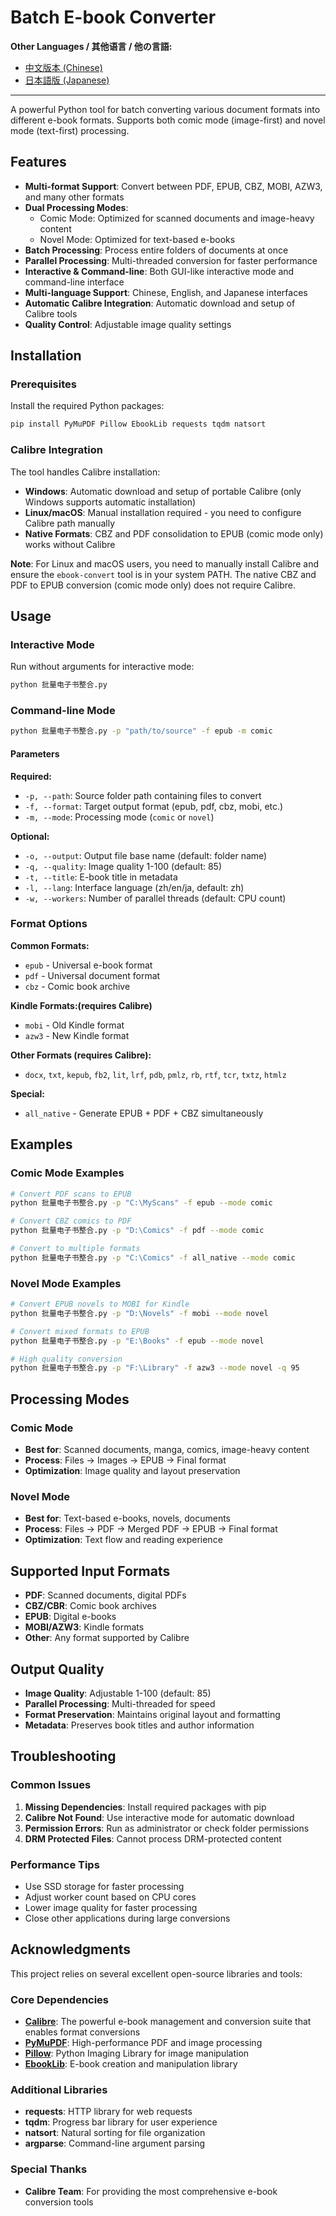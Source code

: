# Batch E-book Converter

**Other Languages / 其他语言 / 他の言語:**
- [中文版本 (Chinese)](docx/README_中文.md)
- [日本語版 (Japanese)](docx/README_日本語.md)

---

A powerful Python tool for batch converting various document formats into different e-book formats. Supports both comic mode (image-first) and novel mode (text-first) processing.

## Features

- **Multi-format Support**: Convert between PDF, EPUB, CBZ, MOBI, AZW3, and many other formats
- **Dual Processing Modes**: 
  - Comic Mode: Optimized for scanned documents and image-heavy content
  - Novel Mode: Optimized for text-based e-books
- **Batch Processing**: Process entire folders of documents at once
- **Parallel Processing**: Multi-threaded conversion for faster performance
- **Interactive & Command-line**: Both GUI-like interactive mode and command-line interface
- **Multi-language Support**: Chinese, English, and Japanese interfaces
- **Automatic Calibre Integration**: Automatic download and setup of Calibre tools
- **Quality Control**: Adjustable image quality settings

## Installation

### Prerequisites

Install the required Python packages:

```bash
pip install PyMuPDF Pillow EbookLib requests tqdm natsort
```

### Calibre Integration

The tool handles Calibre installation:
- **Windows**: Automatic download and setup of portable Calibre (only Windows supports automatic installation)
- **Linux/macOS**: Manual installation required - you need to configure Calibre path manually
- **Native Formats**: CBZ and PDF consolidation to EPUB (comic mode only) works without Calibre

**Note**: For Linux and macOS users, you need to manually install Calibre and ensure the `ebook-convert` tool is in your system PATH. The native CBZ and PDF to EPUB conversion (comic mode only) does not require Calibre.

## Usage

### Interactive Mode

Run without arguments for interactive mode:

```bash
python 批量电子书整合.py
```

### Command-line Mode

```bash
python 批量电子书整合.py -p "path/to/source" -f epub -m comic
```

#### Parameters

**Required:**
- `-p, --path`: Source folder path containing files to convert
- `-f, --format`: Target output format (epub, pdf, cbz, mobi, etc.)
- `-m, --mode`: Processing mode (`comic` or `novel`)

**Optional:**
- `-o, --output`: Output file base name (default: folder name)
- `-q, --quality`: Image quality 1-100 (default: 85)
- `-t, --title`: E-book title in metadata
- `-l, --lang`: Interface language (zh/en/ja, default: zh)
- `-w, --workers`: Number of parallel threads (default: CPU count)

### Format Options

**Common Formats:**
- `epub` - Universal e-book format
- `pdf` - Universal document format  
- `cbz` - Comic book archive

**Kindle Formats:(requires Calibre)**
- `mobi` - Old Kindle format
- `azw3` - New Kindle format

**Other Formats (requires Calibre):**
- `docx`, `txt`, `kepub`, `fb2`, `lit`, `lrf`, `pdb`, `pmlz`, `rb`, `rtf`, `tcr`, `txtz`, `htmlz`

**Special:**
- `all_native` - Generate EPUB + PDF + CBZ simultaneously

## Examples

### Comic Mode Examples

```bash
# Convert PDF scans to EPUB
python 批量电子书整合.py -p "C:\MyScans" -f epub --mode comic

# Convert CBZ comics to PDF
python 批量电子书整合.py -p "D:\Comics" -f pdf --mode comic

# Convert to multiple formats
python 批量电子书整合.py -p "C:\Comics" -f all_native --mode comic
```

### Novel Mode Examples

```bash
# Convert EPUB novels to MOBI for Kindle
python 批量电子书整合.py -p "D:\Novels" -f mobi --mode novel

# Convert mixed formats to EPUB
python 批量电子书整合.py -p "E:\Books" -f epub --mode novel

# High quality conversion
python 批量电子书整合.py -p "F:\Library" -f azw3 --mode novel -q 95
```

## Processing Modes

### Comic Mode
- **Best for**: Scanned documents, manga, comics, image-heavy content
- **Process**: Files → Images → EPUB → Final format
- **Optimization**: Image quality and layout preservation

### Novel Mode  
- **Best for**: Text-based e-books, novels, documents
- **Process**: Files → PDF → Merged PDF → EPUB → Final format
- **Optimization**: Text flow and reading experience

## Supported Input Formats

- **PDF**: Scanned documents, digital PDFs
- **CBZ/CBR**: Comic book archives
- **EPUB**: Digital e-books
- **MOBI/AZW3**: Kindle formats
- **Other**: Any format supported by Calibre

## Output Quality

- **Image Quality**: Adjustable 1-100 (default: 85)
- **Parallel Processing**: Multi-threaded for speed
- **Format Preservation**: Maintains original layout and formatting
- **Metadata**: Preserves book titles and author information

## Troubleshooting

### Common Issues

1. **Missing Dependencies**: Install required packages with pip
2. **Calibre Not Found**: Use interactive mode for automatic download
3. **Permission Errors**: Run as administrator or check folder permissions
4. **DRM Protected Files**: Cannot process DRM-protected content

### Performance Tips

- Use SSD storage for faster processing
- Adjust worker count based on CPU cores
- Lower image quality for faster processing
- Close other applications during large conversions

## Acknowledgments

This project relies on several excellent open-source libraries and tools:

### Core Dependencies
- **[Calibre](https://calibre-ebook.com/)**: The powerful e-book management and conversion suite that enables format conversions
- **[PyMuPDF](https://pymupdf.readthedocs.io/)**: High-performance PDF and image processing
- **[Pillow](https://python-pillow.org/)**: Python Imaging Library for image manipulation
- **[EbookLib](https://github.com/aerkalov/ebooklib)**: E-book creation and manipulation library

### Additional Libraries
- **requests**: HTTP library for web requests
- **tqdm**: Progress bar library for user experience
- **natsort**: Natural sorting for file organization
- **argparse**: Command-line argument parsing

### Special Thanks
- **Calibre Team**: For providing the most comprehensive e-book conversion tools
